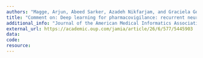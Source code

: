 ```yaml
---
authors: "Magge, Arjun, Abeed Sarker, Azadeh Nikfarjam, and Graciela Gonzalez-Hernandez"
title: "Comment on: Deep learning for pharmacovigilance: recurrent neural network architectures for labeling adverse drug reactions in Twitter posts."
additional_info: "Journal of the American Medical Informatics Association. 26 (6), 577-579. [Correspondence/Letter to the Editor]"
external_url: https://academic.oup.com/jamia/article/26/6/577/5445903
data:
code:
resource:
---
```


